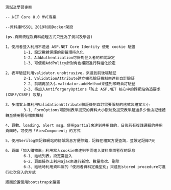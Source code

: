	測試及學習專案
	
	--.NET Core 8.0 MVC專案
	
	--資料庫MSSQL 2019利用Docker架設
	
	(ps.頁面流程及資料處理方式只是為了測試及學習)
	
	1、使用者登入利用不透過 ASP.NET Core Identity 使用 cookie 驗證
			1-1、設定數據保護的密鑰環持久化
			1-2、AddAuthentication可針對登入者的相關設定
			1-3、可使用AddPolicy針對角色權限進行群組化設定
	
	2、表單驗証利用validator.unobtrusive，來達到前後端驗証
			2-1、ValidationAttribute建立擴充驗証機制來達到自訂驗証
			2-2、前端再加入$.validator.addMethod來達到即時自訂驗証
			2-3、待加入AntiforgeryOptions「防止 ASP.NET 核心中的跨網站偽造要求 (XSRF/CSRF) 攻擊」
	
	3、多檔案上傳利用ValidationAttribute驗証機制自訂需要限制的格式及檔案大小
			3-1、FormOptions可限制表單提交的資料大小限制及提交表單超過多少後由記憶體轉至使用暫存檔案機制
	
	4、頁數、loading、alert msg、使用partial來達到共用目的，日後若有複雜邏輯的共用頁面時，可使用「ViewComponent」的方式
	
	5、使用Serilog來記錄網站的錯誤訊息方便除錯，記錄在檔案方便查詢，並設定記錄7天
	
	6、頁面「加入購物車」利用寫入cookie來達到不需進入資料庫而暫存的訊息
			6-1、結帳列表，設定需登入
			6-2、頁面操作上利用ajax來進行新增、數量修改、刪除
			6-3、結帳時利用資料庫的「使用者資料定義型別」來達到stored procedure可進行批次寫入的方式
	
	版面設置使用bootstrap來建置


